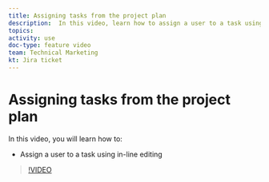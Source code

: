 ```yaml
---
title: Assigning tasks from the project plan
description:  In this video, learn how to assign a user to a task using in-line editing
topics: 
activity: use
doc-type: feature video
team: Technical Marketing
kt: Jira ticket
---
```

# Assigning tasks from the project plan

In this video, you will learn how to:

* Assign a user to a task using in-line editing

>[!VIDEO](https://video.tv.adobe.com/v/335092/?quality=12&learn=on)